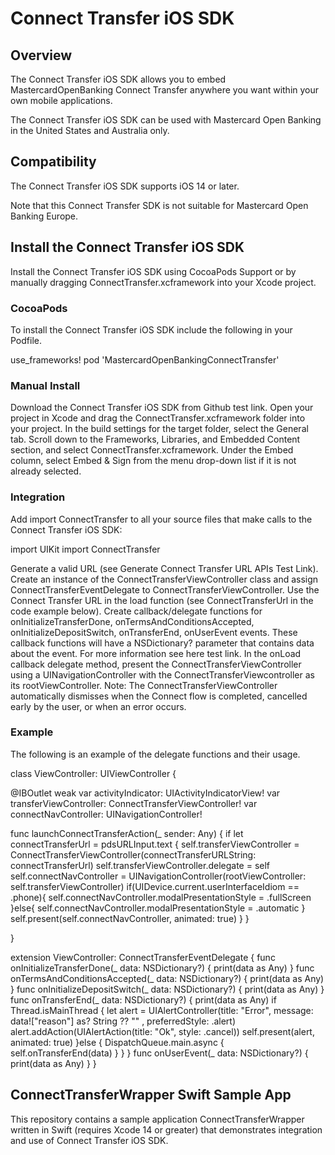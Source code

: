 # Connect Transfer iOS SDK

## Overview

The Connect Transfer iOS SDK allows you to embed MastercardOpenBanking Connect Transfer anywhere you want within your own mobile applications.

The Connect Transfer iOS SDK can be used with Mastercard Open Banking in the United States and Australia only.

## Compatibility

The Connect Transfer iOS SDK supports iOS 14 or later.

Note that this Connect Transfer SDK is not suitable for Mastercard Open Banking Europe. 

## Install the Connect Transfer iOS SDK

Install the Connect Transfer iOS SDK using CocoaPods Support or by manually dragging ConnectTransfer.xcframework into your Xcode project.

### CocoaPods

To install the Connect Transfer iOS SDK include the following in your Podfile.

use_frameworks!
pod 'MastercardOpenBankingConnectTransfer'

### Manual Install

Download the Connect Transfer iOS SDK from Github test link.
Open your project in Xcode and drag the ConnectTransfer.xcframework folder into your project.
In the build settings for the target folder, select the General tab.
Scroll down to the Frameworks, Libraries, and Embedded Content section, and select ConnectTransfer.xcframework.
Under the Embed column, select Embed & Sign from the menu drop-down list if it is not already selected.

### Integration

Add import ConnectTransfer to all your source files that make calls to the Connect Transfer iOS SDK:

import UIKit
import ConnectTransfer

Generate a valid URL (see Generate Connect Transfer URL APIs Test Link).
Create an instance of the ConnectTransferViewController class and assign ConnectTransferEventDelegate to ConnectTransferViewController. Use the Connect Transfer URL in the load function (see ConnectTransferUrl in the code example below).
Create callback/delegate functions for onInitializeTransferDone, onTermsAndConditionsAccepted, onInitializeDepositSwitch, onTransferEnd, onUserEvent events. These callback functions will have a NSDictionary? parameter that contains data about the event. For more information see here test link.
In the onLoad callback delegate method, present the ConnectTransferViewController using a UINavigationController with the ConnectTransferViewcontroller as its rootViewController.
Note: The ConnectTransferViewController automatically dismisses when the Connect flow is completed, cancelled early by the user, or when an error occurs.

### Example

The following is an example of the delegate functions and their usage.

class ViewController: UIViewController {
 
 @IBOutlet weak var activityIndicator: UIActivityIndicatorView!
    var transferViewController: ConnectTransferViewController!
    var connectNavController: UINavigationController!
 
func launchConnectTransferAction(_ sender: Any) {
        if let connectTransferUrl = pdsURLInput.text {
            self.transferViewController = ConnectTransferViewController(connectTransferURLString: connectTransferUrl)
            self.transferViewController.delegate = self
            self.connectNavController = UINavigationController(rootViewController: self.transferViewController)
            if(UIDevice.current.userInterfaceIdiom == .phone){
                self.connectNavController.modalPresentationStyle = .fullScreen
            }else{
                self.connectNavController.modalPresentationStyle = .automatic
            }
            self.present(self.connectNavController, animated: true)
        }
    }
 
}

extension ViewController: ConnectTransferEventDelegate {
    func onInitializeTransferDone(_ data: NSDictionary?) {
        print(data as Any)
    }
    func onTermsAndConditionsAccepted(_ data: NSDictionary?) {
        print(data as Any)
    }
    func onInitializeDepositSwitch(_ data: NSDictionary?) {
        print(data as Any)
    }
    func onTransferEnd(_ data: NSDictionary?) {
        print(data as Any)
        if Thread.isMainThread {
            let alert = UIAlertController(title: "Error", message: data!["reason"] as? String ?? "" , preferredStyle: .alert)
            alert.addAction(UIAlertAction(title: "Ok", style: .cancel))
            self.present(alert, animated: true)
        }else {
            DispatchQueue.main.async {
                self.onTransferEnd(data)
            }
        }
    }
    func onUserEvent(_ data: NSDictionary?) {
        print(data as Any)
    }
}

## ConnectTransferWrapper Swift Sample App

This repository contains a sample application ConnectTransferWrapper written in Swift (requires Xcode 14 or greater) that demonstrates integration and use of Connect Transfer iOS SDK.

